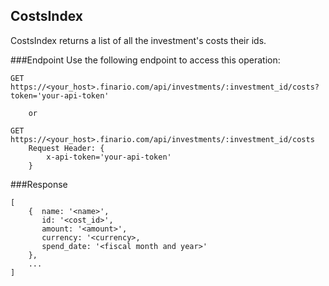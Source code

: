 CostsIndex
----------
CostsIndex returns a list of all the investment's costs their ids.

###Endpoint
Use the following endpoint to access this operation:

	GET
	https://<your_host>.finario.com/api/investments/:investment_id/costs?token='your-api-token'

        or

	GET
    https://<your_host>.finario.com/api/investments/:investment_id/costs
        Request Header: {
            x-api-token='your-api-token'
        }

###Response

    [
        {  name: '<name>',
           id: '<cost_id>',
           amount: '<amount>',
           currency: '<currency>,
           spend_date: '<fiscal month and year>'
        },
        ...
    ]